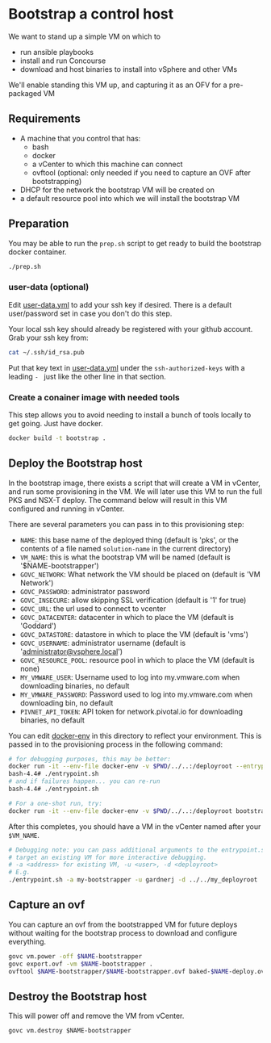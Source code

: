 # Bootstrap a control host

We want to stand up a simple VM on which to

* run ansible playbooks
* install and run Concourse
* download and host binaries to install into vSphere and other VMs

We'll enable standing this VM up, and capturing it as an OFV for a pre-packaged VM

## Requirements

* A machine that you control that has:
  * bash
  * docker
  * a vCenter to which this machine can connect
  * ovftool (optional: only needed if you need to capture an OVF after bootstrapping)
* DHCP for the network the bootstrap VM will be created on
* a default resource pool into which we will install the bootstrap VM

## Preparation

You may be able to run the ```prep.sh``` script to get ready to build the
bootstrap docker container.

``` bash
./prep.sh
```

### user-data (optional)

Edit [user-data.yml](./user-data.yml) to add your ssh key if desired.  There is a default
user/password set in case you don't do this step.

Your local ssh key should already be registered with your github account. Grab your ssh key from:

``` bash
cat ~/.ssh/id_rsa.pub
```

Put that key text in [user-data.yml](./user-data.yml) under the `ssh-authorized-keys` with a leading `- ` just like the other line in that section.

### Create a conainer image with needed tools

This step allows you to avoid needing to install a bunch of tools locally to get going.  Just have docker.

``` bash
docker build -t bootstrap .
```

## Deploy the Bootstrap host

In the bootstrap image, there exists a script that will create a VM in vCenter, and run some provisioning in the VM.
We will later use this VM to run the full PKS and NSX-T deploy.  The command below will result in this VM configured and running in vCenter.

There are several parameters you can pass in to this provisioning step:

* `NAME`: this base name of the deployed thing (default is 'pks', or the contents of a file named `solution-name` in the current directory)
* `VM_NAME`: this is what the bootstrap VM will be named (default is '$NAME-bootstrapper')
* `GOVC_NETWORK`: What network the VM should be placed on (default is 'VM Network')
* `GOVC_PASSWORD`: administrator password
* `GOVC_INSECURE`: allow skipping SSL verification (default is '1' for true)
* `GOVC_URL`: the url used to connect to vcenter
* `GOVC_DATACENTER`: datacenter in which to place the VM (default is 'Goddard')
* `GOVC_DATASTORE`: datastore in which to place the VM (default is 'vms')
* `GOVC_USERNAME`: administrator username (default is 'administrator@vsphere.local')
* `GOVC_RESOURCE_POOL`: resource pool in which to place the VM (default is none)
* `MY_VMWARE_USER`: Username used to log into my.vmware.com when downloading binaries, no default
* `MY_VMWARE_PASSWORD`: Password used to log into my.vmware.com when downloading bin, no default
* `PIVNET_API_TOKEN`: API token for network.pivotal.io for downloading binaries, no default

You can edit [docker-env](./docker-env) in this directory to reflect your environment.  This is passed in to the provisioning process in the following command:

``` bash
# for debugging purposes, this may be better:
docker run -it --env-file docker-env -v $PWD/../..:/deployroot --entrypoint /bin/bash bootstrap
bash-4.4# ./entrypoint.sh
# and if failures happen... you can re-run
bash-4.4# ./entrypoint.sh

# For a one-shot run, try:
docker run -it --env-file docker-env -v $PWD/../..:/deployroot bootstrap
```

After this completes, you should have a VM in the vCenter named after your `$VM_NAME`.

``` bash
# Debugging note: you can pass additional arguments to the entrypoint.sh to
# target an existing VM for more interactive debugging.
# -a <address> for existing VM, -u <user>, -d <deployroot>
# E.g.
./entrypoint.sh -a my-bootstrapper -u gardnerj -d ../../my_deployroot
```

## Capture an ovf

You can capture an ovf from the bootstrapped VM for future deploys without waiting for the bootstrap process to download and configure everything.

``` bash
govc vm.power -off $NAME-bootstrapper
govc export.ovf -vm $NAME-bootstrapper .
ovftool $NAME-bootstrapper/$NAME-bootstrapper.ovf baked-$NAME-deploy.ova
```

## Destroy the Bootstrap host

This will power off and remove the VM from vCenter.

`govc vm.destroy $NAME-bootstrapper`
